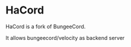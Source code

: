 HaCord
==========

HaCord is a fork of BungeeCord.

It allows bungeecord/velocity as backend server

